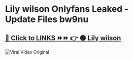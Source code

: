 
 # Lily wilson Onlyfans Leaked - Update Files bw9nu

## <h2><a href="https://clipsfans.com/Lily_wilson&ref=git">🔗 Click to LINKS ⏩⏩ 👉 🟢 Lily wilson </a></h2>

<a href="https://clipsfans.com/Lily_wilson&ref=git" rel="nofollow" data-target="animated-image.originalLink"><img src="https://i.ibb.co.com/xMMVF88/686577567.gif" alt="Viral Video Original" style="max-width: 100%; display: inline-block;" data-target="animated-image.originalImage"></a>

